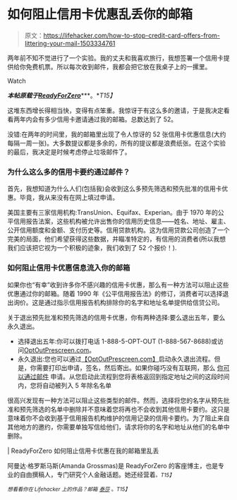 # 如何阻止信用卡优惠乱丢你的邮箱

> 原文：<https://lifehacker.com/how-to-stop-credit-card-offers-from-littering-your-mail-1503334761>

两年前不知不觉进行了一个实验。我的丈夫和我喜欢旅行，我想签署一个信用卡提供给你免费机票。所以每次收到邮件，我都会把它放在我桌子上的一摞里。

Watch

***本帖原载于***[***ReadyForZero***](http://blog.readyforzero.com/how-do-i-stop-credit-card-offers-from-littering-my-mailbox/)***。**T15】*

这堆东西增长得相当快，变得有点笨重。我惊讶于有这么多的邀请，于是我决定看看两年内会有多少信用卡邀请通过我的邮箱。总数达到了 52。

没错:在两年的时间里，我的邮箱里出现了令人惊讶的 52 张信用卡优惠信息(大约每隔一周一张)。大多数提议都是多余的，所有的提议都是浪费纸张。在这个实验的最后，我决定是时候考虑停止垃圾邮件了。

### 为什么这么多的信用卡要约通过邮件？

首先，我想知道为什么人们(包括我)会收到这么多预先筛选和预先批准的信用卡优惠。毕竟，我从来没有在网上填过申请。

美国主要有三家信用机构:TransUnion、Equifax、Experian。由于 1970 年的公平信用报告法案，这些机构被允许出售你的信用历史信息——姓名、地址、雇主、公开信用额度和金额、支付历史等。信用贷款机构。这为信用贷款公司创造了一个完美的局面，他们希望获得这些数据，并瞄准特定的，有信用的消费者(所以我想我们应该把它视为一个积极的迹象，我们收到了 52 个报价！).

### 如何阻止信用卡优惠信息流入你的邮箱

如果你也“有幸”收到许多你不感兴趣的信用卡优惠，那么有一种方法可以阻止这些优惠通过你的邮箱。随着 1990 年《公平信用报告法》的修订，消费者可以选择退出询价。这是通过指示信用报告机构排除你的名字和地址名单提供给信贷公司。

关于退出预先批准和预先筛选的信用卡优惠，你有两种选择:要么退出五年，要么永久退出。

*   选择退出五年:你可以拨打电话 1-888-5-OPT-OUT (1-888-567-8688)或访问[OptOutPrescreen.com](https://www.optoutprescreen.com/?rf=t)。
*   永久退出:您也可以通过[【OptOutPrescreen.com】](https://www.optoutprescreen.com/?rf=t)启动永久退出流程。但是，你需要打印出申请，签名，然后寄出。如果你碰巧没有互联网，那么 [你可以通过邮件](http://www.consumer.ftc.gov/articles/0262-stopping-unsolicited-mail-phone-calls-and-email) 申请。从您启动此流程到您将表格返回到指定地址之间的这段时间内，您将自动被列入 5 年除名名单

很高兴发现有一种方法可以阻止这些类型的邮件。然而，选择将您的名字从预先批准和预先筛选的名单中删除并不意味着您将再也不会收到其他信用卡要约。这只是意味着你不会收到基于信用报告机构维护的信用记录的信用卡要约。为了阻止来自其他地方的邀约，你需要单独写信给他们，请求将你的名字和地址从他们的名单中删除。

| ReadyForZero 如何阻止信用卡优惠在我的邮箱里乱丢

阿曼达·格罗斯马斯(Amanda Grossmas)是 ReadyForZero 的客座博主，也是专业的自由撰稿人，专门研究个人金融话题。她还经营着[<small></small>](http://www.frugalconfessions.com/)*<small>*。*T15】</small>*

*<small>*想看看你在 Lifehacker 上的作品？邮箱*</small> [<small>*泰莎*</small>](https://mail.google.com/mail/?view=cm&fs=1&tf=1&to=tessa@lifehacker.com) <small>*。*T15】</small>*